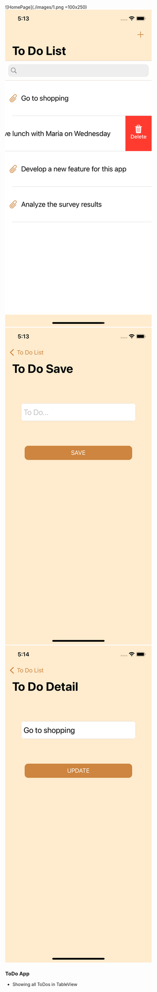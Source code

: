 ![HomePage](./images/1.png =100x250)
![SwipeAction](./images/2.png)
![SaveItem](./images/3.png)
![DetailItem](./images/4.png)

### ToDo App

* Showing all ToDos in TableView

